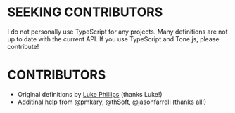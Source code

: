 # SEEKING CONTRIBUTORS

I do not personally use TypeScript for any projects. Many definitions are not up to date with the current API. If you use TypeScript and Tone.js, please contribute!

# CONTRIBUTORS

* Original definitions by [Luke Phillips](https://github.com/lukephills) (thanks Luke!)
* Additinal help from @pmkary, @thSoft, @jasonfarrell (thanks all!)
